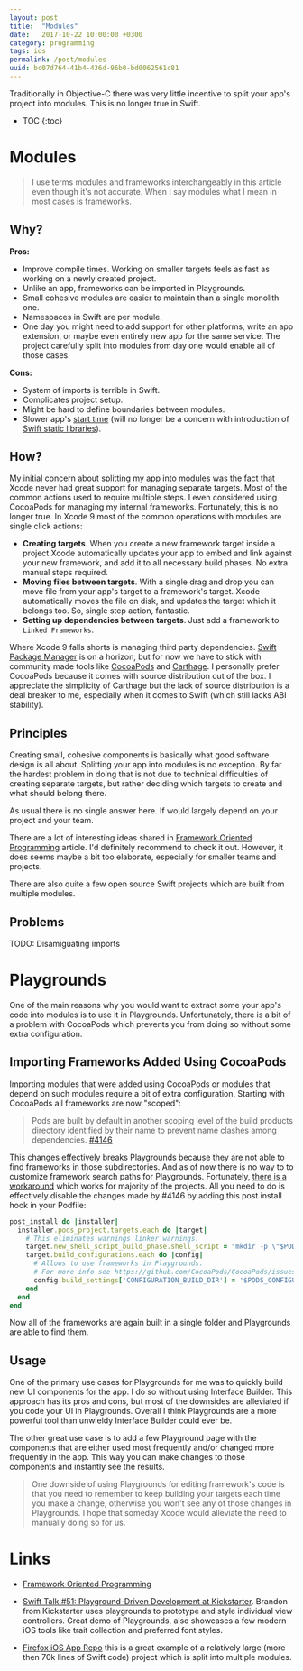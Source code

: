 ```yaml
---
layout: post
title:  "Modules"
date:   2017-10-22 10:00:00 +0300
category: programming
tags: ios
permalink: /post/modules
uuid: bc07d764-41b4-436d-96b0-bd0062561c81
---
```


Traditionally in Objective-C there was very little incentive to split your app's project into modules. This is no longer true in Swift.

* TOC
{:toc}

# Modules

> I use terms modules and frameworks interchangeably in this article even though it's not accurate. When I say modules what I mean in most cases is frameworks.

## Why?

**Pros:**

- Improve compile times. Working on smaller targets feels as fast as working on a newly created project.
- Unlike an app, frameworks can be imported in Playgrounds.
- Small cohesive modules are easier to maintain than a single monolith one.
- Namespaces in Swift are per module.
- One day you might need to add support for other platforms, write an app extension, or maybe even entirely new app for the same service. The project carefully split into modules from day one would enable all of those cases.

**Cons:**

- System of imports is terrible in Swift.
- Complicates project setup.
- Might be hard to define boundaries between modules.
- Slower app's [start time](https://useyourloaf.com/blog/slow-app-startup-times/) (will no longer be a concern with introduction of [Swift static libraries](https://bugs.swift.org/browse/SR-4564)).

## How?

My initial concern about splitting my app into modules was the fact that Xcode never had great support for managing separate targets. Most of the common actions used to require multiple steps. I even considered using CocoaPods for managing my internal frameworks. Fortunately, this is no longer true. In Xcode 9 most of the common operations with modules are single click actions:

- **Creating targets**. When you create a new framework target inside a project Xcode automatically updates your app to embed and link against your new framework, and add it to all necessary build phases. No extra manual steps required.
- **Moving files between targets**. With a single drag and drop you can move file from your app's target to a framework's target. Xcode automatically moves the file on disk, and updates the target which it belongs too. So, single step action, fantastic.
- **Setting up dependencies between targets**. Just add a framework to `Linked Frameworks`.

Where Xcode 9 falls shorts is managing third party dependencies. [Swift Package Manager](https://github.com/apple/swift-package-manager) is on a horizon, but for now we have to stick with community made tools like [CocoaPods](https://cocoapods.org) and [Carthage](https://github.com/Carthage/Carthage). I personally prefer CocoaPods because it comes with source distribution out of the box. I appreciate the simplicity of Carthage but the lack of source distribution is a deal breaker to me, especially when it comes to Swift (which still lacks ABI stability).

## Principles

Creating small, cohesive components is basically what good software design is all about. Splitting your app into modules is no exception. By far the hardest problem in doing that is not due to technical difficulties of creating separate targets, but rather deciding which targets to create and what should belong there.

As usual there is no single answer here. If would largely depend on your project and your team.

There are a lot of interesting ideas shared in [Framework Oriented Programming](http://frameworkoriented.io/#principles) article. I'd definitely recommend to check it out. However, it does seems maybe a bit too elaborate, especially for smaller teams and projects.

There are also quite a few open source Swift projects which are built from multiple modules.

## Problems

TODO: Disamiguating imports


# Playgrounds

One of the main reasons why you would want to extract some your app's code into modules is to use it in Playgrounds. Unfortunately, there is a bit of a problem with CocoaPods which prevents you from doing so without some extra configuration.

## Importing Frameworks Added Using CocoaPods

Importing modules that were added using CocoaPods or modules that depend on such modules require a bit of extra configuration. Starting with CocoaPods all frameworks are now "scoped":

> Pods are built by default in another scoping level of the build products directory identified by their name to prevent name clashes among dependencies.
> [#4146](https://github.com/CocoaPods/CocoaPods/pull/4146)

This changes effectively breaks Playgrounds because they are not able to find frameworks in those subdirectories. And as of now there is no way to to customize framework search paths for Playgrounds. Fortunately, [there is a workaround](https://github.com/CocoaPods/CocoaPods/issues/5334#issuecomment-223444937) which works for majority of the projects. All you need to do is effectively disable the changes made by #4146 by adding this post install hook in your Podfile:

```ruby
post_install do |installer|
  installer.pods_project.targets.each do |target|
    # This eliminates warnings linker warnings.
    target.new_shell_script_build_phase.shell_script = "mkdir -p \"$PODS_CONFIGURATION_BUILD_DIR/#{target.name}\""
    target.build_configurations.each do |config|
      # Allows to use frameworks in Playgrounds.
      # For more info see https://github.com/CocoaPods/CocoaPods/issues/5334
      config.build_settings['CONFIGURATION_BUILD_DIR'] = '$PODS_CONFIGURATION_BUILD_DIR'
    end
  end
end
```

Now all of the frameworks are again built in a single folder and Playgrounds are able to find them.

## Usage

One of the primary use cases for Playgrounds for me was to quickly build new UI components for the app. I do so without using Interface Builder. This approach has its pros and cons, but most of the downsides are alleviated if you code your UI in Playgrounds. Overall I think Playgrounds are a more powerful tool than unwieldy Interface Builder could ever be.

The other great use case is to add a few Playground page with the components that are either used most frequently and/or changed more frequently in the app. This way you can make changes to those components and instantly see the results.

> One downside of using Playgrounds for editing framework's code is that you need to remember to keep building your targets each time you make a change, otherwise you won't see any of those changes in Playgrounds. I hope that someday Xcode would alleviate the need to manually doing so for us.

# Links

- [Framework Oriented Programming](http://frameworkoriented.io)

- [Swift Talk #51: Playground-Driven Development at Kickstarter](https://talk.objc.io/episodes/S01E51-playground-driven-development-at-kickstarter). Brandon from Kickstarter uses playgrounds to prototype and style individual view controllers. Great demo of Playgrounds, also showcases a few modern iOS tools like trait collection and preferred font styles.

- [Firefox iOS App Repo](https://github.com/mozilla-mobile/firefox-ios) this is a great example of a relatively large (more then 70k lines of Swift code) project which is split into multiple modules.
